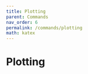 ```yaml
---
title: Plotting
parent: Commands
nav_order: 6
permalink: /commands/plotting
math: katex
---
```


# Plotting
